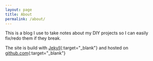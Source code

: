 ```yaml
---
layout: page
title: About
permalink: /about/
---
```


This is a blog I use to take notes about my DIY projects so I can easily fix/redo them if they break.

The site is build with [Jekyll](https://jekyllrb.com/){:target="_blank"} and hosted on [github.com](https://github.com){:target="_blank"}